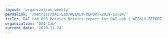 ```yaml
---
layout: 'organization_weekly'
permalink: '/metrics/DAI-Lab/WEEKLY-REPORT-2019-11-24/'
title: 'DAI Lab OSS Metrics Metrics report for DAI-Lab | WEEKLY-REPORT-2019-11-24'
organization: 'DAI-Lab'
current_date: '2019-11-24'
---
```

